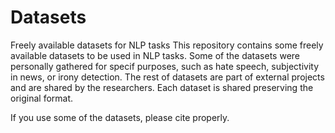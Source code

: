# Datasets
Freely available datasets for NLP tasks
This repository contains some freely available datasets to be used in NLP tasks. 
Some of the datasets were personally gathered for specif purposes, such as hate speech, subjectivity in news, or irony detection. The rest of datasets are part of external projects and are shared by the researchers.
Each dataset is shared preserving the original format.

If you use some of the datasets, please cite properly.
